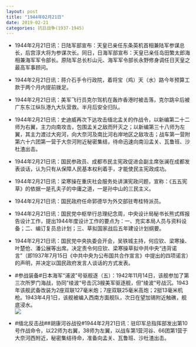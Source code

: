 ```yaml
---
layout: post
title: "1944年02月21日"
date: 2019-02-21
categories: 抗日战争(1937-1945)
---
```


<meta name="referrer" content="no-referrer" />

- 1944年2月21日讯：日陆军部宣布：天皇已亲任东条英机首相兼陆军参谋总长，后宫淳大将为参谋次长。同日，日海军部宣布：天皇已亲任岛田繁太郎海相兼海军军令部长。原陆军总长杉山元、海军军令部长永野修身调任日天皇之最高军事顾问。 

- 1944年2月21日讯：蒋介石手令行政院，着将宝（鸡）天（水）路今年预算工款于两个月内提前拨足。 

- 1944年2月21日讯：美军飞行员克尔驾机在轰炸香港时被击落，克尔跳伞后被广东东江纵队港九大队营救。半月后安全归队。 

- 1944年2月21日讯：史迪威再次下达攻击缅北孟关的作战令，以新编第二十二师为右翼，主力向南攻击，包围孟关之敌而歼灭之；以新编第三十八师为左翼，其主力渡过大宛河，向大奈河及南比河右岸地区之敌攻击；战车第一营附第六十六团第一营于大奈河附近秘密集结，待命迅速向南沿孟关、瓦鲁班、沙杜渣出击。 

- 1944年2月21日讯：国民参政员、成都市民主宪政促进会副主席张澜在成都发表谈话，认为只有从保障人民基本权利着手，才能使民主宪政成功。 

- 1944年2月21日讯：梁寒操在重庆社会服务处讲演宪政问题，宣称：《五五宪草》的依据一是孔夫子的中庸之道，一是孙中山的三民主义。 

- 1944年2月21日讯：国民政府任命郭德华为外交部驻粤桂特派员。 

- 1944年2月21日讯：国民党中枢举行总理纪念周，中央设计局秘书长熊式辉报告设计工作，提出1944年度设计工作的要点为：一、充实本局人员与资料设备；二、编订复员总计划；三、草拟国家战后五年建设计划纲要。 

- 1944年2月21日讯：国民党中央执委会开会，吴铁城主持，何应钦、梁寒操、叶楚伧、潘公展等出席。决定责令何应钦、梁寒操草拟中共中央“违背诺言”（即1937年7月15日《中共中央为公布国共合作宣言》中提出的四项诺言）的声明，并决定以国民政府发言人谈话的方式发表。 

- #参战装备#日本海军“浦波”号驱舰逐（五）：1942年11月14日，该舰参加了第三次所罗门海战，协同”绫波“号击沉3艘美军驱逐舰，但”绫波“号战沉。1943年该舰武备改装为2座双联127毫米炮；7座双联25毫米高炮；2挺13毫米机枪。1943年4月1日，该舰被编入西南方面舰队，次日在望加锡附近触礁，舰底浸水。 <br/><img src="https://wx3.sinaimg.cn/large/aca367d8ly1g0dtdbfv4fj20dc0a075v.jpg" />

- #缅北反击战##胡康河谷战役#1944年2月21日讯：驻印军总指挥部发出第10号作战命令，以22师为右翼，38师为左翼，以战车第1营河谷、66团第1营于大奈河西附近，秘密集结待命，准备向孟关、瓦鲁班、沙杜渣出击。 

